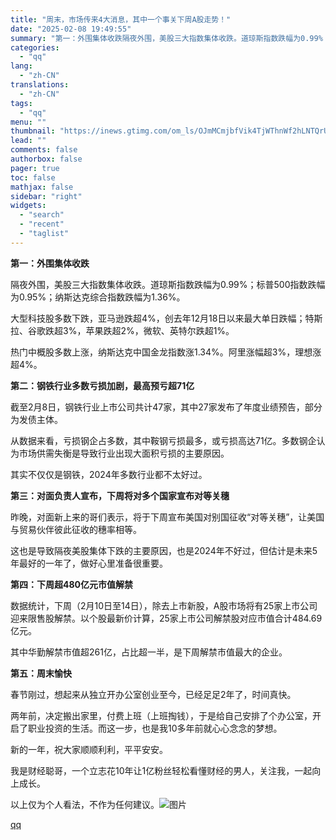 ```yaml
---
title: "周末，市场传来4大消息，其中一个事关下周A股走势！"
date: "2025-02-08 19:49:55"
summary: "第一：外围集体收跌隔夜外围，美股三大指数集体收跌。道琼斯指数跌幅为0.99%；标普500指数跌幅为0..."
categories:
  - "qq"
lang:
  - "zh-CN"
translations:
  - "zh-CN"
tags:
  - "qq"
menu: ""
thumbnail: "https://inews.gtimg.com/om_ls/OJmMCmjbfVik4TjWThnWf2hLNTQrUFGz7wX4gLZ2Fy530AA_640360/0"
lead: ""
comments: false
authorbox: false
pager: true
toc: false
mathjax: false
sidebar: "right"
widgets:
  - "search"
  - "recent"
  - "taglist"
---
```


**第一：外围集体收跌**

隔夜外围，美股三大指数集体收跌。道琼斯指数跌幅为0.99%；标普500指数跌幅为0.95%；纳斯达克综合指数跌幅为1.36%。

大型科技股多数下跌，亚马逊跌超4%，创去年12月18日以来最大单日跌幅；特斯拉、谷歌跌超3%，苹果跌超2%，微软、英特尔跌超1%。

热门中概股多数上涨，纳斯达克中国金龙指数涨1.34%。阿里涨幅超3%，理想涨超4%。

**第二：钢铁行业多数亏损加剧，最高预亏超71亿**

截至2月8日，钢铁行业上市公司共计47家，其中27家发布了年度业绩预告，部分为发债主体。

从数据来看，亏损钢企占多数，其中鞍钢亏损最多，或亏损高达71亿。多数钢企认为市场供需失衡是导致行业出现大面积亏损的主要原因。

其实不仅仅是钢铁，2024年多数行业都不太好过。

**第三：对面负责人宣布，下周将对多个国家宣布对等关穗**

昨晚，对面新上来的哥们表示，将于下周宣布美国对别国征收“对等关穗”，让美国与贸易伙伴彼此征收的穗率相等。

这也是导致隔夜美股集体下跌的主要原因，也是2024年不好过，但估计是未来5年最好的一年了，做好心里准备很重要。

**第四：下周超480亿元市值解禁**

数据统计，下周（2月10日至14日），除去上市新股，A股市场将有25家上市公司迎来限售股解禁。以个股最新价计算，25家上市公司解禁股对应市值合计484.69亿元。

其中华勤解禁市值超261亿，占比超一半，是下周解禁市值最大的企业。

**第五：周末愉快**

春节刚过，想起来从独立开办公室创业至今，已经足足2年了，时间真快。

两年前，决定搬出家里，付费上班（上班掏钱），于是给自己安排了个办公室，开启了职业投资的生活。而这一步，也是我10多年前就心心念念的梦想。

新的一年，祝大家顺顺利利，平平安安。

我是财经聪哥，一个立志花10年让1亿粉丝轻松看懂财经的男人，关注我，一起向上成长。

以上仅为个人看法，不作为任何建议。![图片](https://inews.gtimg.com/om_bt/OnHMoKwPTyXK684Ytl6Q9hpuduF5sphDu9-3_SHi0tR_gAA/641)

[qq](https://new.qq.com/rain/a/20250208A07TIG00)
